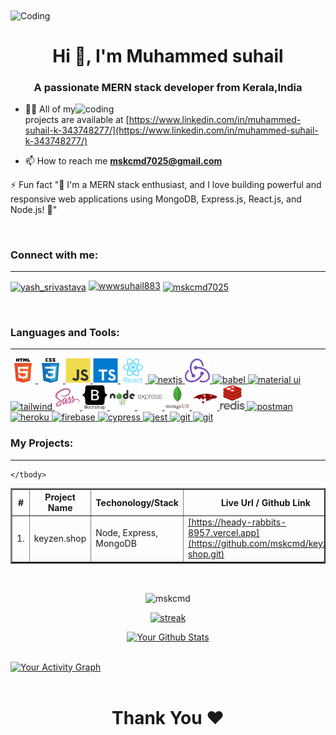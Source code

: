 <img align="center" alt="Coding" width="1000" src="https://user-images.githubusercontent.com/74038190/241765440-80728820-e06b-4f96-9c9e-9df46f0cc0a5.gif">
<h1 align="center">Hi 👋, I'm Muhammed suhail </h1>
<h3 align="center">A passionate MERN stack developer from Kerala,India</h3>

<img align="right" alt="coding" width="400" src="https://media.tenor.com/YZPnGuPeZv8AAAAd/coding.gif">

- 👨‍💻 All of my projects are available at [https://www.linkedin.com/in/muhammed-suhail-k-343748277/](https://www.linkedin.com/in/muhammed-suhail-k-343748277/)

- 📫 How to reach me **mskcmd7025@gmail.com**

⚡ Fun fact "🚀 I'm a MERN stack enthusiast, and I love building powerful and responsive web applications using MongoDB, Express.js, React.js, and Node.js! 💙"

<br>
<h3 align="left">Connect with me:</h3>
<hr>
<p align="left">
<a href="https://www.linkedin.com/in/muhammed-suhail-k-343748277" target="_blank"><img align="center" src="https://raw.githubusercontent.com/rahuldkjain/github-profile-readme-generator/master/src/images/icons/Social/linked-in-alt.svg" alt="yash_srivastava" height="30" width="40" /></a>
  <a href="https://www.leetcode.com/wwwsuhail883" target="blank"><img src="https://raw.githubusercontent.com/rahuldkjain/github-profile-readme-generator/master/src/images/icons/Social/leet-code.svg" alt="wwwsuhail883" height="30" width="40" /></a>
<a href="mailto:mskcmd7025@gmail.com" target="_blank"><img align="center" src="https://mikindom.sirv.com/Images/gmail.png" alt="mskcmd7025" height="30" width="30" /></a>

</p>
<br>

<h3 align="left">Languages and Tools:</h3>
<hr>
  
<p align="left"> <a href="https://www.w3.org/html/" target="_blank" rel="noreferrer"> <img src="https://raw.githubusercontent.com/devicons/devicon/master/icons/html5/html5-original-wordmark.svg" alt="html5" width="40" height="40"/> </a><a href="https://www.w3schools.com/css/" target="_blank" rel="noreferrer"> <img src="https://raw.githubusercontent.com/devicons/devicon/master/icons/css3/css3-original-wordmark.svg" alt="css3" width="40" height="40"/> </a><a href="https://developer.mozilla.org/en-US/docs/Web/JavaScript" target="_blank" rel="noreferrer"> <img src="https://raw.githubusercontent.com/devicons/devicon/master/icons/javascript/javascript-original.svg" alt="javascript" width="40" height="40"/> </a><a href="https://www.typescriptlang.org/" target="_blank" rel="noreferrer"> <img src="https://raw.githubusercontent.com/devicons/devicon/master/icons/typescript/typescript-original.svg" alt="typescript" width="40" height="40"/> </a><a href="https://reactjs.org/" target="_blank" rel="noreferrer"> <img src="https://raw.githubusercontent.com/devicons/devicon/master/icons/react/react-original-wordmark.svg" alt="react" width="40" height="40"/> </a> <a href="https://nextjs.org/" target="_blank" rel="noreferrer"> <img src="https://cdn.worldvectorlogo.com/logos/nextjs-2.svg" alt="nextjs" width="40" height="40"/> </a> <a href="https://redux.js.org" target="_blank" rel="noreferrer"> <img src="https://raw.githubusercontent.com/devicons/devicon/master/icons/redux/redux-original.svg" alt="redux" width="40" height="40"/> </a><a href="https://babeljs.io/" target="_blank" rel="noreferrer"> <img src="https://www.vectorlogo.zone/logos/babeljs/babeljs-icon.svg" alt="babel" width="40" height="40"/> </a><a href="https://mui.com/" target="_blank" rel="noreferrer"> <img src="https://mui.com/static/logo.png" alt="material ui" width="40" height="40"/> </a><a href="https://tailwindcss.com/" target="_blank" rel="noreferrer"> <img src="https://www.vectorlogo.zone/logos/tailwindcss/tailwindcss-icon.svg" alt="tailwind" width="40" height="40"/> </a><a href="https://sass-lang.com" target="_blank" rel="noreferrer"> <img src="https://raw.githubusercontent.com/devicons/devicon/master/icons/sass/sass-original.svg" alt="sass" width="40" height="40"/> </a><a href="https://getbootstrap.com" target="_blank" rel="noreferrer"><img src="https://raw.githubusercontent.com/devicons/devicon/master/icons/bootstrap/bootstrap-plain-wordmark.svg" alt="bootstrap" width="40" height="40"/> </a><a href="https://nodejs.org" target="_blank" rel="noreferrer"> <img src="https://raw.githubusercontent.com/devicons/devicon/master/icons/nodejs/nodejs-original-wordmark.svg" alt="nodejs" width="40" height="40"/> </a>  <a href="https://expressjs.com" target="_blank" rel="noreferrer"> <img src="https://raw.githubusercontent.com/devicons/devicon/master/icons/express/express-original-wordmark.svg" alt="express" width="40" height="40"/> </a><a href="https://www.mongodb.com/" target="_blank" rel="noreferrer"> <img src="https://raw.githubusercontent.com/devicons/devicon/master/icons/mongodb/mongodb-original-wordmark.svg" alt="mongodb" width="40" height="40"/> </a><a href="https://mongoosejs.com/" target="_blank" rel="noreferrer"> <img src="https://raw.githubusercontent.com/github/explore/80688e429a7d4ef2fca1e82350fe8e3517d3494d/topics/mongoose/mongoose.png" alt="mongoose" width="40" height="40"/> </a><a href="https://redis.io" target="_blank" rel="noreferrer"> <img src="https://raw.githubusercontent.com/devicons/devicon/master/icons/redis/redis-original-wordmark.svg" alt="redis" width="40" height="40"/> </a> <a href="https://postman.com" target="_blank" rel="noreferrer"> <img src="https://www.vectorlogo.zone/logos/getpostman/getpostman-icon.svg" alt="postman" width="40" height="40"/> </a><a href="https://heroku.com" target="_blank" rel="noreferrer"> <img src="https://www.vectorlogo.zone/logos/heroku/heroku-icon.svg" alt="heroku" width="40" height="40"/> </a><a href="https://firebase.google.com/" target="_blank" rel="noreferrer"> <img src="https://www.vectorlogo.zone/logos/firebase/firebase-icon.svg" alt="firebase" width="40" height="40"/> </a>  <a href="https://www.cypress.io" target="_blank" rel="noreferrer"> <img src="https://iconape.com/wp-content/files/gj/370774/svg/370774.svg" alt="cypress" width="40" height="40"/> </a>  <a href="https://jestjs.io" target="_blank" rel="noreferrer"> <img src="https://www.vectorlogo.zone/logos/jestjsio/jestjsio-icon.svg" alt="jest" width="40" height="40"/> </a><a href="https://git-scm.com/" target="_blank" rel="noreferrer"> <img src="https://www.vectorlogo.zone/logos/git-scm/git-scm-icon.svg" alt="git" width="40" height="40"/> </a><a href="https://code.visualstudio.com/" target="_blank" rel="noreferrer"> <img src="https://upload.wikimedia.org/wikipedia/commons/thumb/9/9a/Visual_Studio_Code_1.35_icon.svg/2048px-Visual_Studio_Code_1.35_icon.svg.png" alt="git" width="40" height="40"/> </a> </p>



<h3 align="left">My Projects:</h3>
<hr>
<table align="center" border="2">
   <thead>
        <tr>
            <th>#</th>
            <th>Project Name</th>
            <th>Techonology/Stack</th>
            <th>Live Url / Github Link</th>
        </tr>
    </thead>
      <tbody>
        <tr>
            <td>1.</td>
            <td>keyzen.shop</td>
            <td>Node, Express, MongoDB</td>
            <td><a href="https://github.com/mskcmd/keyzen-shop.git" target="_blank">[https://heady-rabbits-8957.vercel.app](https://github.com/mskcmd/keyzen-shop.git)</a></td>
        </tr>
       
    </tbody>

</table>

<br/>
<p align="center"><img align="center" src="https://github-readme-stats.vercel.app/api/top-langs?username=mskcmd&show_icons=true&locale=en&layout=compact&theme=react&hide_border=true&bg_color=0D1117" alt="mskcmd" /></p>

<p align="center">
    <a href="https://github.com/Yash-207/github-readme-streak-stats">
        <img title=":fire: Get streak stats for your profile at git.io/streak-stats" alt="streak" src="https://github-readme-streak-stats.herokuapp.com/?user=mskcmd&theme=black-ice&hide_border=true&stroke=0000&background=060A0CD0"/>
    </a>
</p>
<p align="center">
    <a href="https://github.com/Akshit3010/github-readme-stats"><img alt="Your Github Stats" src="https://github-readme-stats.vercel.app/api?username=mskcmd&show_icons=true&count_private=true&theme=react&hide_border=true&bg_color=0D1117" /></a>
</p>

<br/>
<a href="https://github.com/yash-2507/github-readme-activity-graph"><img alt="Your Activity Graph" src="https://activity-graph.herokuapp.com/graph?username=mskcmd&bg_color=0D1117&color=5BCDEC&line=5BCDEC&point=FFFFFF&hide_border=true" /></a>
<br />

<br />

<h1 align="center"> Thank You ❤</h1>
